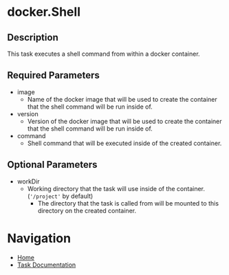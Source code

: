 # docker.Shell

## Description
This task executes a shell command from within a docker container.

## Required Parameters

* image
  * Name of the docker image that will be used to create the container that the shell command will be run inside of.
* version
  * Version of the docker image that will be used to create the container that the shell command will be run inside of.
* command
  * Shell command that will be executed inside of the created container.

## Optional Parameters
* workDir
  * Working directory that the task will use inside of the container. (`'/project'` by default)
    * The directory that the task is called from will be mounted to this directory on the created container.

# Navigation
* [Home](../../README.md)
* [Task Documentation](README.md)

